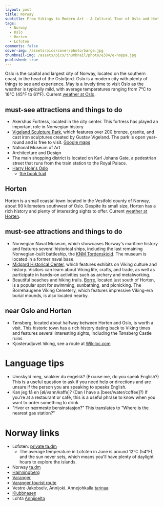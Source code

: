 ```yaml
---
layout: post
title: Norway
subtitle: From Vikings to Modern Art - A Cultural Tour of Oslo and Horten
tags:
  - Norway
  - Oslo
  - Horten
  - Lofoten
comments: false
cover-img: /assets/pics/cover/photo/barge.jpg
thumbnail-img: /assets/pics/thumbnail/photo/e384/e-noppa.jpg
published: true
---
```


Oslo is the capital and largest city of Norway, located on the southern coast, in the head of the Oslofjord. Oslo is a modern city with plenty of things to see and experience. May is a lovely time to visit Oslo as the weather is typically mild, with average temperatures ranging from 7°C to 16°C (45°F to 61°F). Current [weather at Oslo](https://www.yr.no/en/forecast/graph/1-2760700/Norway/Oslo/Oslo).

## must-see attractions and things to do

- Akershus Fortress, located in the city center. This fortress has played an important role in Norwegian history
- [Vigeland Sculpture Park](https://www.visitoslo.com/en/product/?TLp=181601), which features over 200 bronze, granite, and cast iron sculptures created by Gustav Vigeland. The park is open year-round and is free to visit. [Google maps](https://www.google.com/maps/place/Vigelandin+puisto/@59.9282137,10.6939001,15.25z)
- National Museum of Art
- Architecture and Design
- The main shopping district is located on Karl Johans Gate, a pedestrian street that runs from the train station to the Royal Palace.
- [Harry Hole's Oslo](https://www.visitoslo.com/en/articles/harry-hole/)
  - [the book trail](https://www.thebooktrail.com/authorsonlocation/discover-oslo-with-jo-nesbo/)

## Horten

Horten is a small coastal town located in the Vestfold county of Norway, about 90 kilometers southwest of Oslo. Despite its small size, Horten has a rich history and plenty of interesting sights to offer. Current [weather at Horten](https://www.yr.no/en/forecast/graph/1-508394/Norway/Vestfold%20og%20Telemark/Horten/Horten).

## must-see attractions and things to do

- Norwegian Naval Museum, which showcases Norway's maritime history and features several historical ships, including the last remaining Norwegian-built battleship, the [KNM Tordenskjold](https://fi.wikipedia.org/wiki/KNM_Tordenskjold_(1897)). The museum is located in a former naval base.
- [Midgard Historical Center](https://www.visitnorway.com/listings/midgard-vikingsenter/186704/), which features exhibits on Viking culture and history. Visitors can learn about Viking life, crafts, and trade, as well as participate in hands-on activities such as archery and metalworking.
- Beautiful beaches and hiking trails. [Borre](https://visitscandinavia.net/destinations-in-vestfold/2017/3/25/borre), located just south of Horten, is a popular spot for swimming, sunbathing, and picnicking. The Borrehaugene Viking Cemetery, which features impressive Viking-era burial mounds, is also located nearby.

## near Oslo and Horten

- Tønsberg, located about halfway between Horten and Oslo, is worth a visit. This historic town has a rich history dating back to Viking times and features several interesting sights, including the Tønsberg Castle ruins
- Kjosterudjuvet hiking, see a route at [Wikiloc.com](https://fi.wikiloc.com/vaellus-reitit/kjosterudjuvet-drammen-4916281)

# Language tips

- Unnskyld meg, snakker du engelsk? (Excuse me, do you speak English?)
This is a useful question to ask if you need help or directions and are unsure if the person you are speaking to speaks English.
- Kan jeg få en [øl/vann/kaffe]? (Can I have a [beer/water/coffee]?)
If you're at a restaurant or café, this is a useful phrase to know when you want to order something to drink.
- "Hvor er nærmeste bensinstasjon?" This translates to "Where is the nearest gas station?"


# Norway links

- Lofoten: [private ta.dm](https://docs.google.com/document/d/10h1bN0ps1jTwevLAY3xna2aFz1f0oruE2Y_yMWK2xRA/edit?usp=sharing)
  - The average temperature in Lofoten in June is around 12°C (54°F), and the sun never sets, which means you'll have plenty of daylight hours to explore the islands.
- Norway [ta.dm](https://talonendm.github.io/2022-07-11-lappland/)
- [Hamningberg](https://en.wikipedia.org/wiki/Hamningberg)
- [Varanger](https://www.visitgreaterarctic.com/varangerhalvoya-national-park/)
- [Varanger tourist route](https://stunningoutdoors.com/varanger-road-trip-norway/)
- Vestre Jakobselv, Annijoki. Annejohkalla [tarinaa](https://ffh.kuvat.fi/blog/155/annejohkalla/)
- [Klubbnasen](https://pohjanportti.wordpress.com/tag/klubbnasen/)
- Lohta [Annijoelta](http://pojatkalastaa.123kotisivu.fi/281587376)




